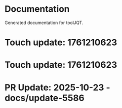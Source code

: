 # Documentation

Generated documentation for toolJQT.

# Touch update: 1761210623

# Touch update: 1761210623

# PR Update: 2025-10-23 - docs/update-5586
